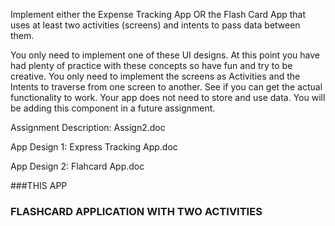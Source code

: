 Implement either the Expense Tracking App OR the Flash Card App that uses at least two activities (screens) and intents to pass data between them.

You only need to implement one of these UI designs. At this point you have had plenty of practice with these concepts so have fun and try to be creative. You only need to implement the screens as Activities and the Intents to traverse from one screen to another. See if you can get the actual functionality to work. Your app does not need to store and use data. You will be adding this component in a future assignment.

Assignment Description: Assign2.doc

App Design 1: Express Tracking App.doc

App Design 2: Flahcard App.doc

###THIS APP
### FLASHCARD APPLICATION WITH TWO ACTIVITIES

